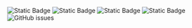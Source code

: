 ![Static Badge](https://img.shields.io/badge/blacklists-60-000000) ![Static Badge](https://img.shields.io/badge/blacklisted-3056831-cc0000) ![Static Badge](https://img.shields.io/badge/whitelisted-2243-00CC00) ![Static Badge](https://img.shields.io/badge/streaming_blacklist-28107-000000) ![GitHub issues](https://img.shields.io/github/issues/fabriziosalmi/blacklists)
